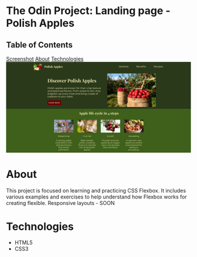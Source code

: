 # The Odin Project: Landing page - Polish Apples
## Table of Contents

[Screenshot](#screenshots)
[About](#about)
[Technologies](#technologies)
![screenshot](assets/photos/Readmd.jpg)

# About 
This project is focused on learning and practicing CSS Flexbox. It includes various examples and exercises to help understand how Flexbox works for creating flexible.
Responsive layouts - SOON

# Technologies 
- HTML5
- CSS3
